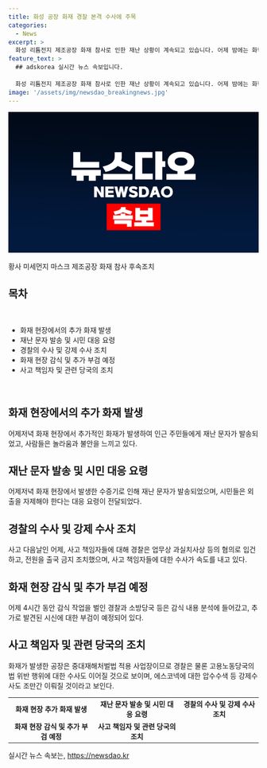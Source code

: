 ```yaml
---
title: 화성 공장 화재 경찰 본격 수사에 주목
categories:
  - News
excerpt: >
  화성 리튬전지 제조공장 화재 참사로 인한 재난 상황이 계속되고 있습니다. 어제 밤에는 화학반응으로 인한 수증기가 피어오르며 사망자와 부상자를 낸 참사의 대단한 임팩트가 지속되고 있습니다. 경찰은 현장에서 강제수사에 들어가고 있으며, 사고 책임자들도 형사입건되었습니다. 또한, 화재 현장에서 추가로 발견된 시신에 대한 부검이 예정되어 있습니다. 이러한 상황에서 검찰은 화재 피해자와 유가족을 돕기 위한 범죄피해자 지원팀을 구성하고 있습니다. #화성화재 #재난문자 #합동감식
feature_text: >
  ## adskorea 실시간 뉴스 속보입니다.

  화성 리튬전지 제조공장 화재 참사로 인한 재난 상황이 계속되고 있습니다. 어제 밤에는 화학반응으로 인한 수증기가 피어오르며 사망자와 부상자를 낸 참사의 대단한 임팩트가 지속되고 있습니다. 경찰은 현장에서 강제수사에 들어가고 있으며, 사고 책임자들도 형사입건되었습니다. 또한, 화재 현장에서 추가로 발견된 시신에 대한 부검이 예정되어 있습니다. 이러한 상황에서 검찰은 화재 피해자와 유가족을 돕기 위한 범죄피해자 지원팀을 구성하고 있습니다. #화성화재 #재난문자 #합동감식
image: '/assets/img/newsdao_breakingnews.jpg'
---
```


<p><img src="/assets/img/newsdao_breakingnews.jpg" alt="adskorea 속보" /></p>

<p>황사 미세먼지 마스크 제조공장 화재 참사 후속조치</p>

<h2 data-ke-size="size26">목차</h2>

<p data-ke-size="size16">&nbsp;</p>

<ul>
    <li>화재 현장에서의 추가 화재 발생</li>
    <li>재난 문자 발송 및 시민 대응 요령</li>
    <li>경찰의 수사 및 강제 수사 조치</li>
    <li>화재 현장 감식 및 추가 부검 예정</li>
    <li>사고 책임자 및 관련 당국의 조치</li>
</ul>

<p data-ke-size="size16">&nbsp;</p>

<h2 data-ke-size="size24">화재 현장에서의 추가 화재 발생</h2>

<p data-ke-size="size16">어제저녁 화재 현장에서 추가적인 화재가 발생하여 인근 주민들에게 재난 문자가 발송되었고, 사람들은 놀라움과 불안을 느끼고 있다.</p>

<h2 data-ke-size="size24">재난 문자 발송 및 시민 대응 요령</h2>

<p data-ke-size="size16">어제저녁 화재 현장에서 발생한 수증기로 인해 재난 문자가 발송되었으며, 시민들은 외출을 자제해야 한다는 대응 요령이 전달되었다.</p>

<h2 data-ke-size="size24">경찰의 수사 및 강제 수사 조치</h2>

<p data-ke-size="size16">사고 다음날인 어제, 사고 책임자들에 대해 경찰은 업무상 과실치사상 등의 혐의로 입건하고, 전원을 출국 금지 조치했으며, 사고 책임자들에 대한 수사가 속도를 내고 있다.</p>

<h2 data-ke-size="size24">화재 현장 감식 및 추가 부검 예정</h2>

<p data-ke-size="size16">어제 4시간 동안 감식 작업을 벌인 경찰과 소방당국 등은 감식 내용 분석에 들어갔고, 추가로 발견된 시신에 대한 부검이 예정되어 있다.</p>

<h2 data-ke-size="size24">사고 책임자 및 관련 당국의 조치</h2>

<p data-ke-size="size16">화재가 발생한 공장은 중대재해처벌법 적용 사업장이므로 경찰은 물론 고용노동당국의 법 위반 행위에 대한 수사도 이어질 것으로 보이며, 에스코넥에 대한 압수수색 등 강제수사도 조만간 이뤄질 것이라고 보인다.</p>

<p data-ke-size="size16"></p>

<table>
    <tbody>
        <tr>
            <td style="text-align: center; height: 17px;"><b>화재 현장 추가 화재 발생</b></td>
            <td style="text-align: center; height: 17px;"><b>재난 문자 발송 및 시민 대응 요령</b></td>
            <td style="text-align: center; height: 17px;"><b>경찰의 수사 및 강제 수사 조치</b></td>
        </tr>
        <tr>
            <td style="text-align: center; height: 17px;"><b>화재 현장 감식 및 추가 부검 예정</b></td>
            <td style="text-align: center; height: 17px;"><b>사고 책임자 및 관련 당국의 조치</b></td>
            <td style="text-align: center; height: 17px;"><b></b></td>
        </tr>
    </tbody>
</table>

<p data-ke-size="size16"></p>
실시간 뉴스 속보는, <a href="https://newsdao.kr" rel="dofollow">https://newsdao.kr</a>


